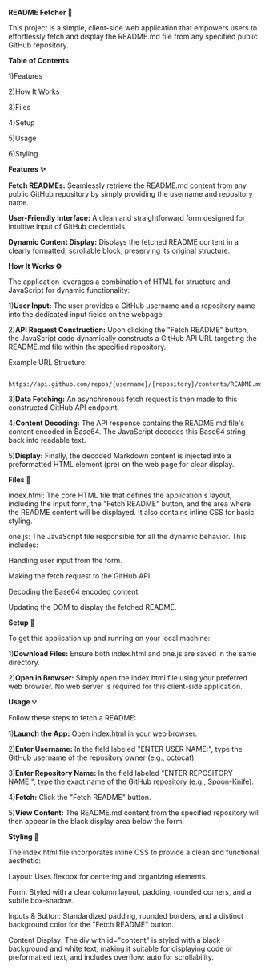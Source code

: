 **README Fetcher 🚀**

This project is a simple, client-side web application that empowers users to effortlessly fetch and display the README.md file from any specified public GitHub repository.

**Table of Contents**

1)Features

2)How It Works

3)Files

4)Setup

5)Usage

6)Styling

**Features ✨**

**Fetch READMEs:** Seamlessly retrieve the README.md content from any public GitHub repository by simply providing the username and repository name.

**User-Friendly Interface:** A clean and straightforward form designed for intuitive input of GitHub credentials.

**Dynamic Content Display:** Displays the fetched README content in a clearly formatted, scrollable block, preserving its original structure.

**How It Works ⚙️**

The application leverages a combination of HTML for structure and JavaScript for dynamic functionality:

1)**User Input:** The user provides a GitHub username and a repository name into the dedicated input fields on the webpage.

2)**API Request Construction:** Upon clicking the "Fetch README" button, the JavaScript code dynamically constructs a GitHub API URL targeting the README.md file within the specified repository.

Example URL Structure: 

          https://api.github.com/repos/{username}/{repository}/contents/README.md

3)**Data Fetching:** An asynchronous fetch request is then made to this constructed GitHub API endpoint.

4)**Content Decoding:** The API response contains the README.md file's content encoded in Base64. The JavaScript decodes this Base64 string back into readable text.

5)**Display:** Finally, the decoded Markdown content is injected into a preformatted HTML element (pre) on the web page for clear display.

**Files 📂**

  index.html: The core HTML file that defines the application's layout, including the input form, the "Fetch README" button, and the area where the README content will be displayed. It also contains inline CSS for basic styling.
  
  one.js: The JavaScript file responsible for all the dynamic behavior. This includes:
  
Handling user input from the form.

Making the fetch request to the GitHub API.

Decoding the Base64 encoded content.

Updating the DOM to display the fetched README.

**Setup 🚀**

To get this application up and running on your local machine:

  1)**Download Files:** Ensure both index.html and one.js are saved in the same directory.

  2)**Open in Browser:** Simply open the index.html file using your preferred web browser. No web server is required for this client-side application.

**Usage 💡**

Follow these steps to fetch a README:

  1)**Launch the App:** Open index.html in your web browser.

  2)**Enter Username:** In the field labeled "ENTER USER NAME:", type the GitHub username of the repository owner (e.g., octocat).

  3)**Enter Repository Name:** In the field labeled "ENTER REPOSITORY NAME:", type the exact name of the GitHub repository (e.g., Spoon-Knife).
  
  4)**Fetch:** Click the "Fetch README" button.
  
  5)**View Content:** The README.md content from the specified repository will then appear in the black display area below the form.

**Styling 🎨**

The index.html file incorporates inline CSS to provide a clean and functional aesthetic:

Layout: Uses flexbox for centering and organizing elements.

Form: Styled with a clear column layout, padding, rounded corners, and a subtle box-shadow.

Inputs & Button: Standardized padding, rounded borders, and a distinct background color for the "Fetch README" button.

Content Display: The div with id="content" is styled with a black background and white text, making it suitable for displaying code or preformatted text, and includes overflow: auto for scrollability.
